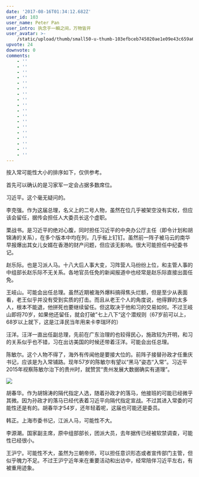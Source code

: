 ```yaml
---
date: '2017-08-16T01:34:12.682Z'
user_id: 103
user_name: Peter Pan
user_intro: 执念于一瞬之间，万物皆开
user_avatar: >-
    /static/upload/thumb/small50-u-thumb-103efbceb745020ae1e09e43c659a698cac4a069107.png
upvote: 24
downvote: 0
comments:
    - ''
    - ''
    - ''
    - ''
    - ''
    - ''
    - ''
    - ''
    - ''
    - ''
    - ''
    - ''
    - ''
    - ''
    - ''
    - ''
    - ''
    - ''
---
```


按入常可能性大小的排序如下，仅供参考。

首先可以确认的是习家军一定会占据多数席位。

  

习近平。这个毫无疑问的。

  

李克强。作为这届总理，名义上的二号人物，虽然在位几乎被架空没有实权，但应该会留任，据传会担任人大委员长这个虚职。

  

栗战书。是习近平的绝对心腹，同时担任习近平的中央办公厅主任（即令计划和胡锦涛的关系），在多个版本中均在列，几乎板上钉钉。虽然前一阵子被马云的南华早报爆出其女儿女婿在香港的财产问题，但应该无影响。很大可能担任中纪委书记。

  

赵乐际。也是习派人马。十八大后人事大变，习阵营人马纷纷上位，和主管人事的中组部长赵乐际不无关系。各地官员任免的新闻报道中也经常是赵乐际直接出面任免。

  

王岐山。可能会出任总理。虽然近期被海外爆料搞得焦头烂额，但是至少从表面看，老王似乎并没有受到实质的打击。而且从老王个人的角度说，他得罪的太多人，根本不能退，他拼死也要继续留任。但这取决于他和习的交易如何。不过王岐山即将70岁，如果他还留任，就会打破”七上八下“这个潜规则（67岁前可以上，68岁以上就下，这是江泽民当年用来卡李瑞环的）

  

汪洋。汪洋一直出任副总理，先前在广东治理的也较得民心，施政较为开明，和习的关系似乎也不错，习在出访美国的时候还带着汪洋。可能会出任总理。

  

陈敏尔。这个人物不得了，海外有传闻他是要接大位的。前阵子接替孙政才任重庆书记，应该是为入常铺路。现年57岁的陈敏尔有望以“黑马”姿态“入常”。习近平2015年视察陈敏尔治下的贵州时，就赞赏“贵州发展大数据确实有道理”。

  

![](https://pincimg.com/posts/2142/9099cc8eddab3bb724475bb7291b4b82.jpg)  

  

胡春华。作为胡锦涛的隔代指定人选，随着孙政才的落马，他接班的可能已经微乎其微。因为孙政才的落马已经代表着习近平向隔代指定宣战。不过其进入常委的可能性还是有的。胡春华才54岁，还年轻着呢，这届也可能还是委员。

  

韩正。上海市委书记，江派人马，可能性不大。

  

李源潮。国家副主席，原中组部部长，团派大员，去年据传已经被软禁调查，可能性已经很小。

  

王沪宁。可能性不大，虽然为三朝帝师，可以担任意识形态或者宣传部门主管，但似乎魄力不足。不过王沪宁近年来在重要活动和出访中，经常陪伴习近平左右，有被重用迹象。
